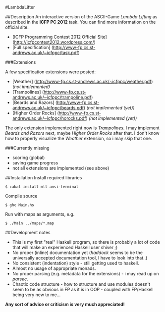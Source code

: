 #LambdaLifter

##Description
An interactive version of the ASCII-Game *Lambda Lifting* as described in the **ICFP PC 2012** task.
You can find more information on the official site.

- [ICFP Programming Contest 2012 Official Site] (http://icfpcontest2012.wordpress.com/)
- [Full specification] (http://www-fp.cs.st-andrews.ac.uk/~icfppc/task.pdf)

###Extensions

A few specification extensions were posted:
- [Weather] (http://www-fp.cs.st-andrews.ac.uk/~icfppc/weather.pdf) *(not implemented)*
- [Trampolines] (http://www-fp.cs.st-andrews.ac.uk/~icfppc/trampoline.pdf)
- [Beards and Razors] (http://www-fp.cs.st-andrews.ac.uk/~icfppc/beards.pdf) *(not implemented (yet))*
- [Higher Order Rocks] (http://www-fp.cs.st-andrews.ac.uk/~icfppc/horocks.pdf) *(not implemented (yet))*

The only extension implemented right now is *Trampolines*.
I may implement *Beards and Razors* next, maybe *Higher Order Rocks* after that. 
I don't know how to properly visualize the *Weather* extension, so i may skip that one.

###Currently missing
- scoring (global)
- saving game progress
- not all extensions are implemented (see above)

##Installation
Install required libraries

    $ cabal install mtl ansi-terminal

Compile source

    $ ghc Main.hs

Run with maps as arguments, e.g.

    $ ./Main ../maps/*.map


##Development notes
- This is my first "real" Haskell program, so there is probably a lot of code that will make an experienced Haskell user shiver ;)
- No proper (inline) documentation yet (*haddock* seems to be the universally accepted documentation tool, I have to look into that..)
- No consistent (indentation) style - still getting used to haskell.
- Almost no usage of appropriate monads.
- No proper parsing (e.g. metadata for the extensions) - i may read up on *parsec*.
- Chaotic code structure - how to structure and use modules doesn't seem to be as obvious in FP as it is in OOP - coupled with FP/Haskell being very new to me...

**Any sort of advice or criticism is very much appreciated!**